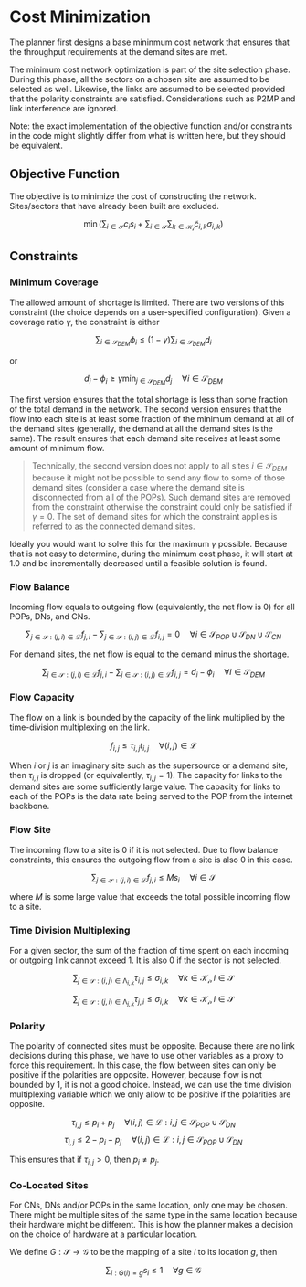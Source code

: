# Cost Minimization

The planner first designs a base mininmum cost network that ensures that the
throughput requirements at the demand sites are met.

The minimum cost network optimization is part of the site selection phase.
During this phase, all the sectors on a chosen site are assumed to be selected
as well. Likewise, the links are assumed to be selected provided that the
polarity constraints are satisfied. Considerations such as P2MP and link
interference are ignored.

Note: the exact implementation of the objective function and/or constraints in
the code might slightly differ from what is written here, but they should be
equivalent.

## Objective Function

The objective is to minimize the cost of constructing the network.
Sites/sectors that have already been built are excluded.

$$
\min\left (\sum_{i \in \mathcal{S}} {c_i s_i} + \sum_{i \in \mathcal{S}}\sum_{k \in \mathcal{K_i}}{\tilde{c}_{i,k} \sigma_{i,k}} \right)
$$

## Constraints

### Minimum Coverage

The allowed amount of shortage is limited. There are two versions of this
constraint (the choice depends on a user-specified configuration). Given a
coverage ratio $\gamma$, the constraint is either

$$
\sum_{i \in \mathcal{S}_{DEM}} \phi_i \leq (1-\gamma)\sum_{i \in \mathcal{S}_{DEM}} d_i
$$

or

$$
d_i - \phi_i \geq \gamma \min_{j \in \mathcal{S}_{DEM}} d_j\; \; \; \; \; \forall i \in \mathcal{S}_{DEM}
$$

The first version ensures that the total shortage is less than some fraction of
the total demand in the network. The second version ensures that the flow into
each site is at least some fraction of the minimum demand at all of the demand
sites (generally, the demand at all the demand sites is the same). The result
ensures that each demand site receives at least some amount of minimum flow.

> Technically, the second version does not apply to all sites
$i \in \mathcal{S}_{DEM}$ because it might not be possible to send any flow to
some of those demand sites (consider a case where the demand site is
disconnected from all of the POPs). Such demand sites are removed from the
constraint otherwise the constraint could only be satisfied if $\gamma = 0$.
The set of demand sites for which the constraint applies is referred to as the
connected demand sites.

Ideally you would want to solve this for the maximum $\gamma$ possible. Because
that is not easy to determine, during the minimum cost phase, it will start at
$1.0$ and be incrementally decreased until a feasible solution is found.

### Flow Balance

Incoming flow equals to outgoing flow (equivalently, the net flow is 0) for all
POPs, DNs, and CNs.

$$
\sum_{j\in\mathcal{S}:(j,i) \in \mathcal{L}} f_{j,i} - \sum_{j\in\mathcal{S}:(i,j) \in \mathcal{L}} f_{i,j} = 0\; \; \; \; \; \forall i \in \mathcal{S}_{POP}\cup\mathcal{S}_{DN}\cup\mathcal{S}_{CN}
$$

For demand sites, the net flow is equal to the demand minus the shortage.

$$
\sum_{j\in\mathcal{S}:(j,i) \in \mathcal{L}} f_{j,i} - \sum_{j\in\mathcal{S}:(i,j) \in \mathcal{L}} f_{i,j} = d_i - \phi_i\; \; \; \; \; \forall i \in \mathcal{S}_{DEM}
$$

### Flow Capacity

The flow on a link is bounded by the capacity of the link multiplied by the
time-division multiplexing on the link.

$$
f_{i,j} \leq \tau_{i,j} t_{i,j}\; \; \; \; \; \forall (i,j) \in \mathcal{L}
$$

When $i$ or $j$ is an imaginary site such as the supersource or a demand site,
then $\tau_{i,j}$ is dropped (or equivalently, $\tau_{i,j}=1$). The capacity
for links to the demand sites are some sufficiently large value. The capacity
for links to each of the POPs is the data rate being served to the POP from the
internet backbone.

### Flow Site

The incoming flow to a site is 0 if it is not selected. Due to flow balance
constraints, this ensures the outgoing flow from a site is also 0 in this case.

$$
\sum_{j\in\mathcal{S}:(j,i) \in \mathcal{L}} f_{j,i} \leq M s_i\; \; \; \; \; \forall i \in \mathcal{S}
$$

where $M$ is some large value that exceeds the total possible incoming flow to
a site.

### Time Division Multiplexing

For a given sector, the sum of the fraction of time spent on each incoming or
outgoing link cannot exceed 1. It is also 0 if the sector is not selected.

$$
\sum_{j \in \mathcal{S}:(i,j) \in \mathcal{\Lambda}_{i, k}} \tau_{i,j} \leq \sigma_{i,k}\; \; \; \; \; \forall k \in \mathcal{K_i},i \in \mathcal{S}
$$

$$
\sum_{j \in \mathcal{S}:(j,i) \in \mathcal{\Lambda}_{j, k}} \tau_{j,i} \leq \sigma_{i,k}\; \; \; \; \; \forall k \in \mathcal{K_i},i \in \mathcal{S}
$$


### Polarity

The polarity of connected sites must be opposite. Because there are no link
decisions during this phase, we have to use other variables as a proxy to force
this requirement. In this case, the flow between sites can only be positive if
the polarities are opposite. However, because flow is not bounded by 1, it is
not a good choice. Instead, we can use the time division multiplexing variable
which we only allow to be positive if the polarities are opposite.

$$
\tau_{i,j} \leq p_i + p_j\; \; \; \; \; \forall (i,j) \in \mathcal{L}:i,j \in \mathcal{S}_{POP}\cup\mathcal{S}_{DN}
$$
$$
\tau_{i,j} \leq 2 - p_i - p_j\; \; \; \; \; \forall (i,j) \in \mathcal{L}:i,j \in \mathcal{S}_{POP}\cup\mathcal{S}_{DN}
$$

This ensures that if $\tau_{i,j} > 0$, then $p_i \neq p_j$.

### Co-Located Sites

For CNs, DNs and/or POPs in the same location, only one may be chosen. There
might be multiple sites of the same type in the same location because their
hardware might be different. This is how the planner makes a decision on the
choice of hardware at a particular location.

We define $G:\mathcal{S} \rightarrow \mathcal{G}$ to be the mapping of a site
$i$ to its location $g$, then

$$
\sum_{i:G(i)=g} {s_i} \leq 1\; \; \; \; \;  \forall g \in \mathcal{G}
$$
